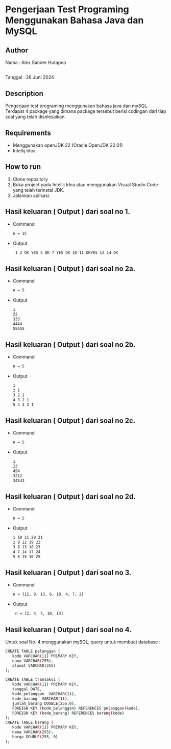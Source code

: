 # Pengerjaan Test Programing Menggunakan Bahasa Java dan MySQL

## Author

Nama    : Alex Sander Hutapea
##
Tanggal : 26 Juni 2024

## Description
Pengerjaan test programing menggunakan bahasa java dan mySQL. Terdapat 4 package yang dimana package tersebut berisi codingan dari tiap soal yang telah diselesaikan.

## Requirements

- Menggunakan openJDK 22 (Oracle OpenJDK 22.01)
- Intellij Idea

## How to run

1. Clone repository
2. Buka project pada Intellij Idea atau menggunakan Visual Studio Code yang telah terinstal JDK.
3. Jalankan aplikasi.


## Hasil keluaran ( Output ) dari soal no 1.
  
  - Command
    ```bash
    n = 15
    ```
  - Output
    ```bash
     1 2 OK YES 5 OK 7 YES OK 10 11 OKYES 13 14 OK
    ```

## Hasil keluaran ( Output ) dari soal no 2a.
  
  - Command
    ```bash
    n = 5
    ```
  - Output
    ```bash
    1
    22
    333
    4444
    55555
    ```
## Hasil keluaran ( Output ) dari soal no 2b.
  
  - Command
    ```bash
    n = 5
    ```
  - Output
    ```bash
    1 
    2 1 
    3 2 1 
    4 3 2 1 
    5 4 3 2 1
    ```

  ## Hasil keluaran ( Output ) dari soal no 2c.
  
  - Command
    ```bash
    n = 5
    ```
  - Output
    ```bash
    1
    23
    454
    3212
    34543
    ```
    
  ## Hasil keluaran ( Output ) dari soal no 2d.
  
  - Command
    ```bash
    n = 5
    ```
  - Output
    ```bash
    1 10 11 20 21 
    2 9 12 19 22 
    3 8 13 18 23 
    4 7 14 17 24 
    5 6 15 16 25
    ```
  ## Hasil keluaran ( Output ) dari soal no 3.
  
  - Command
    ```bash
    n = {12, 9, 13, 6, 10, 4, 7, 2}
    ```
  - Output
    ```bash
     n = [2, 4, 7, 10, 13]
    ```

  ## Hasil keluaran ( Output ) dari soal no 4.
  Untuk soal No. 4 menggunakan mySQL, query untuk membuat database : 
 ```bash   
 CREATE TABLE pelanggan (
    kode VARCHAR(11) PRIMARY KEY,
    nama VARCHAR(255),
    alamat VARCHAR(255)
);

 CREATE TABLE transaksi (
    kode VARCHAR(11) PRIMARY KEY,
    tanggal DATE,
    kode_pelanggan  VARCHAR(11),
    kode_barang  VARCHAR(11),
    jumlah_barang DOUBLE(255,0),
    FOREIGN KEY (kode_pelanggan) REFERENCES pelanggan(kode),
    FOREIGN KEY (kode_barang) REFERENCES barang(kode)
);
CREATE TABLE barang (
    kode VARCHAR(11) PRIMARY KEY,
    nama VARCHAR(255),
    harga DOUBLE(255, 0)
);
  ```

